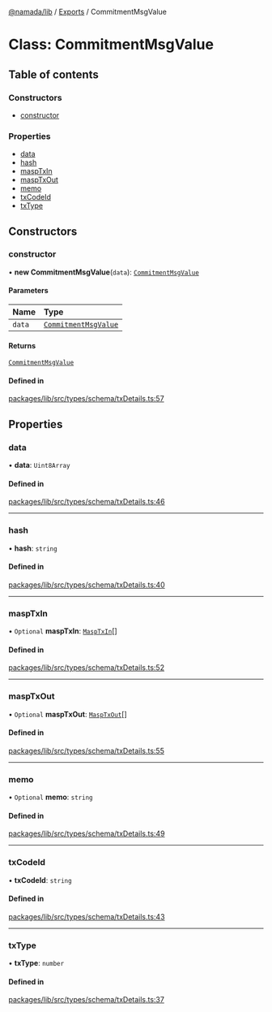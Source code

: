 [@namada/lib](../README.md) / [Exports](../modules.md) / CommitmentMsgValue

# Class: CommitmentMsgValue

## Table of contents

### Constructors

- [constructor](CommitmentMsgValue.md#constructor)

### Properties

- [data](CommitmentMsgValue.md#data)
- [hash](CommitmentMsgValue.md#hash)
- [maspTxIn](CommitmentMsgValue.md#masptxin)
- [maspTxOut](CommitmentMsgValue.md#masptxout)
- [memo](CommitmentMsgValue.md#memo)
- [txCodeId](CommitmentMsgValue.md#txcodeid)
- [txType](CommitmentMsgValue.md#txtype)

## Constructors

### constructor

• **new CommitmentMsgValue**(`data`): [`CommitmentMsgValue`](CommitmentMsgValue.md)

#### Parameters

| Name | Type |
| :------ | :------ |
| `data` | [`CommitmentMsgValue`](CommitmentMsgValue.md) |

#### Returns

[`CommitmentMsgValue`](CommitmentMsgValue.md)

#### Defined in

[packages/lib/src/types/schema/txDetails.ts:57](https://github.com/namada-net/namada-sdkjs/blob/486c99748287d465c971045c4ea76d959898b452/packages/lib/src/types/schema/txDetails.ts#L57)

## Properties

### data

• **data**: `Uint8Array`

#### Defined in

[packages/lib/src/types/schema/txDetails.ts:46](https://github.com/namada-net/namada-sdkjs/blob/486c99748287d465c971045c4ea76d959898b452/packages/lib/src/types/schema/txDetails.ts#L46)

___

### hash

• **hash**: `string`

#### Defined in

[packages/lib/src/types/schema/txDetails.ts:40](https://github.com/namada-net/namada-sdkjs/blob/486c99748287d465c971045c4ea76d959898b452/packages/lib/src/types/schema/txDetails.ts#L40)

___

### maspTxIn

• `Optional` **maspTxIn**: [`MaspTxIn`](MaspTxIn.md)[]

#### Defined in

[packages/lib/src/types/schema/txDetails.ts:52](https://github.com/namada-net/namada-sdkjs/blob/486c99748287d465c971045c4ea76d959898b452/packages/lib/src/types/schema/txDetails.ts#L52)

___

### maspTxOut

• `Optional` **maspTxOut**: [`MaspTxOut`](MaspTxOut.md)[]

#### Defined in

[packages/lib/src/types/schema/txDetails.ts:55](https://github.com/namada-net/namada-sdkjs/blob/486c99748287d465c971045c4ea76d959898b452/packages/lib/src/types/schema/txDetails.ts#L55)

___

### memo

• `Optional` **memo**: `string`

#### Defined in

[packages/lib/src/types/schema/txDetails.ts:49](https://github.com/namada-net/namada-sdkjs/blob/486c99748287d465c971045c4ea76d959898b452/packages/lib/src/types/schema/txDetails.ts#L49)

___

### txCodeId

• **txCodeId**: `string`

#### Defined in

[packages/lib/src/types/schema/txDetails.ts:43](https://github.com/namada-net/namada-sdkjs/blob/486c99748287d465c971045c4ea76d959898b452/packages/lib/src/types/schema/txDetails.ts#L43)

___

### txType

• **txType**: `number`

#### Defined in

[packages/lib/src/types/schema/txDetails.ts:37](https://github.com/namada-net/namada-sdkjs/blob/486c99748287d465c971045c4ea76d959898b452/packages/lib/src/types/schema/txDetails.ts#L37)
